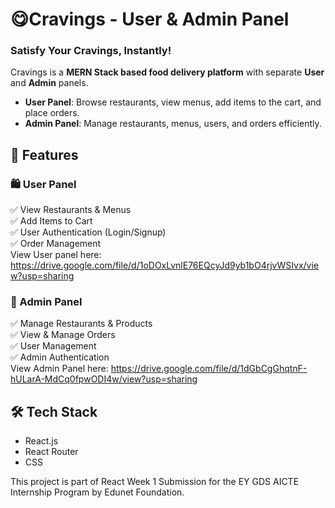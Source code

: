 # 😋Cravings - User & Admin Panel  
### Satisfy Your Cravings, Instantly!  

Cravings is a **MERN Stack based food delivery platform** with separate **User** and **Admin** panels.  

- **User Panel**: Browse restaurants, view menus, add items to the cart, and place orders.  
- **Admin Panel**: Manage restaurants, menus, users, and orders efficiently.  

## 📌 Features  

### 🛍️ User Panel  
✅ View Restaurants & Menus  
✅ Add Items to Cart  
✅ User Authentication (Login/Signup)  
✅ Order Management  
View User panel here: https://drive.google.com/file/d/1oDOxLvnlE76EQcyJd9yb1bO4rjvWSIvx/view?usp=sharing

### 🔧 Admin Panel  
✅ Manage Restaurants & Products  
✅ View & Manage Orders  
✅ User Management  
✅ Admin Authentication  
View Admin Panel here: https://drive.google.com/file/d/1dGbCgGhqtnF-hULarA-MdCq0fpwODI4w/view?usp=sharing

## 🛠️ Tech Stack  
- React.js  
- React Router  
- CSS  

This project is part of React Week 1 Submission for the EY GDS AICTE Internship Program by Edunet Foundation.
